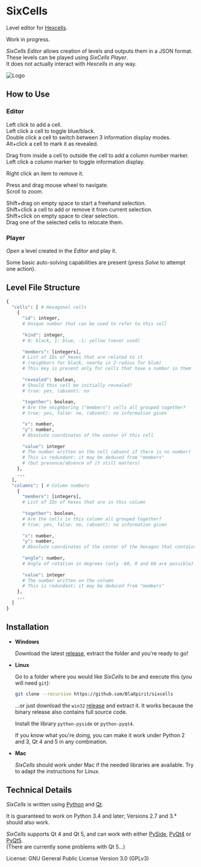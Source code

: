 # SixCells

Level editor for [Hexcells](http://store.steampowered.com/sub/50074/).

Work in progress.

*SixCells Editor* allows creation of levels and outputs them in a JSON format.
These levels can be played using *SixCells Player*.  
It does not actually interact with *Hexcells* in any way.

![Logo](https://raw.githubusercontent.com/BlaXpirit/sixcells/master/logo.png)

## How to Use

### Editor

Left click to add a cell.  
Left click a cell to toggle blue/black.  
Double click a cell to switch between 3 information display modes.  
Alt+click a cell to mark it as revealed.  

Drag from inside a cell to outside the cell to add a column number marker.  
Left click a column marker to toggle information display.  

Right click an item to remove it.  

Press and drag mouse wheel to navigate.  
Scroll to zoom.  

Shift+drag on empty space to start a freehand selection.  
Shift+click a cell to add or remove it from current selection.  
Shift+click on empty space to clear selection.  
Drag one of the selected cells to relocate them.  


### Player

*Open* a level created in the *Editor* and play it.

Some basic auto-solving capabilities are present (press *Solve* to attempt one action).


## Level File Structure

```python
{
  "cells": [ # Hexagonal cells
    {
      "id": integer,
      # Unique number that can be used to refer to this cell
      
      "kind": integer,
      # 0: black, 1: blue, -1: yellow (never used)
      
      "members": [integers],
      # List of IDs of hexes that are related to it
      # (neighbors for black, nearby in 2-radius for blue)
      # This key is present only for cells that have a number in them
      
      "revealed": boolean,
      # Should this cell be initially revealed?
      # true: yes, (absent): no
      
      "together": boolean,
      # Are the neighboring ("members") cells all grouped together?
      # true: yes, false: no, (absent): no information given

      "x": number,
      "y": number,
      # Absolute coordinates of the center of this cell
      
      "value": integer
      # The number written on the cell (absent if there is no number)
      # This is redundant; it may be deduced from "members"
      # (but presence/absence of it still matters)
    },
    ...
  ], 
  "columns": [ # Column numbers
    {
      "members": [integers],
      # List of IDs of hexes that are in this column
      
      "together": boolean,
      # Are the cells in this column all grouped together?
      # true: yes, false: no, (absent): no information given
      
      "x": number,
      "y": number,
      # Absolute coordinates of the center of the hexagon that contains this number
      
      "angle": number,
      # Angle of rotation in degrees (only -60, 0 and 60 are possible)
      
      "value": integer
      # The number written on the column
      # This is redundant; it may be deduced from "members"
    },
    ...
  ]
}
```

## Installation

- **Windows**

  Download the latest [release](https://github.com/BlaXpirit/sixcells/releases), extract the folder and you're ready to go!

- **Linux**

  Go to a folder where you would like *SixCells* to be and execute this (you will need `git`):

  ```bash
  git clone --recursive https://github.com/BlaXpirit/sixcells
  ```
  
  ...or just download the `win32` [release](https://github.com/BlaXpirit/sixcells/releases) and extract it. It works because the binary release also contains full source code.
  
  Install the library `python-pyside` or `python-pyqt4`.
  
  If you know what you're doing, you can make it work under Python 2 and 3, Qt 4 and 5 in any combination.

- **Mac**
  
  *SixCells* should work under Mac if the needed libraries are available. Try to adapt the instructions for Linux.

  
## Technical Details

*SixCells* is written using [Python](http://python.org/) and [Qt](http://qt-project.org/).

It is guaranteed to work on Python 3.4 and later; Versions 2.7 and 3.* should also work.

*SixCells* supports Qt 4 and Qt 5, and can work with either [PySide](http://pyside.org/), [PyQt4](http://www.riverbankcomputing.co.uk/software/pyqt/download) or [PyQt5](http://www.riverbankcomputing.co.uk/software/pyqt/download5).  
(There are currently some problems with Qt 5...)

License: GNU General Public License Version 3.0 (GPLv3)
